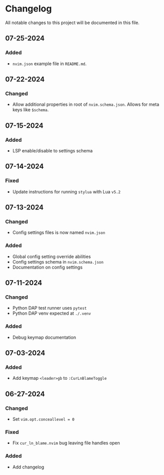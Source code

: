 # Changelog

All notable changes to this project will be documented in this file.

## 07-25-2024

### Added
- `nvim.json` example file in `README.md`.

## 07-22-2024
### Changed
- Allow additional properties in root of `nvim.schema.json`.  Allows for meta keys like `$schema`.

## 07-15-2024

### Added
- LSP enable/disable to settings schema

## 07-14-2024

### Fixed
- Update instructions for running `stylua` with Lua `v5.2`

## 07-13-2024

### Changed
- Config settings files is now named `nvim.json`

### Added
- Global config setting override abilities
- Config settings schema in `nvim.schema.json`
- Documentation on config settings

## 07-11-2024

### Changed
- Python DAP test runner uses `pytest`
- Python DAP venv expected at `./.venv`

### Added
- Debug keymap documentation

## 07-03-2024

### Added
- Add keymap `<leader>gb` to `:CurLnBlameToggle`

## 06-27-2024

### Changed
- Set `vim.opt.conceallevel = 0`

### Fixed
- Fix `cur_ln_blame.nvim` bug leaving file handles open

### Added
- Add changelog
